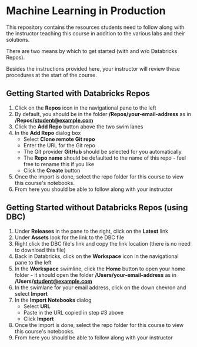 # Machine Learning in Production
This repository contains the resources students need to follow along with the instructor teaching this course in addition to the various labs and their solutions.

There are two means by which to get started (with and w/o Databricks Repos).

Besides the instructions provided here, your instructor will review these procedures at the start of the course.

## Getting Started with Databricks Repos
1. Click on the **Repos** icon in the navigational pane to the left
2. By default, you should be in the folder **/Repos/your-email-address** as in **/Repos/student@example.com**
3. Click the **Add Repo** button above the two swim lanes
4. In the **Add Repo** dialog box
   * Select **Clone remote Git repo**
   * Enter the URL for the Git repo
   * The Git provider **GitHub** should be selected for you automatically
   * The **Repo name** should be defaulted to the name of this repo - feel free to rename this if you like
   * Click the **Create** button
5. Once the import is done, select the repo folder for this course to view this course's notebooks.
6. From here you should be able to follow along with your instructor

## Getting Started without Databricks Repos (using DBC)
1. Under **Releases** in the pane to the right, click on the **Latest** link
2. Under **Assets** look for the link to the DBC file
3. Right click the DBC file's link and copy the link location (there is no need to download this file)
4. Back in Databricks, click on the **Workspace** icon in the navigational pane to the left
5. In the **Workspace** swimline, click the **Home** button to open your home folder - it should open the folder **/Users/your-email-address** as in **/Users/student@example.com**
6. In the swimlane for your email address, click on the down chevron and select **Import**
7. In the **Import Notebooks** dialog
   * Select **URL**
   * Paste in the URL copied in step #3 above
   * Click **Import**
8. Once the import is done, select the repo folder for this course to view this course's notebooks.
9. From here you should be able to follow along with your instructor
